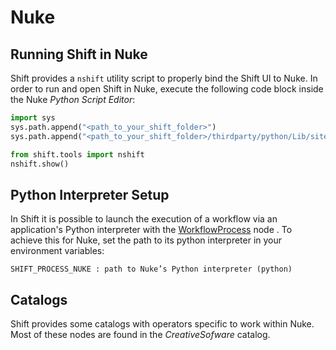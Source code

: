 # Nuke

## Running Shift in Nuke

Shift provides a `nshift` utility script to properly bind the Shift UI to Nuke. In order to run and open Shift in Nuke, execute the following code block inside the Nuke *Python Script Editor*:

```python
import sys
sys.path.append("<path_to_your_shift_folder>")
sys.path.append("<path_to_your_shift_folder>/thirdparty/python/Lib/site-packages")

from shift.tools import nshift
nshift.show()
```

## Python Interpreter Setup
In Shift it is possible to launch the execution of a workflow via an application's Python interpreter with the [WorkflowProcess](../reference/nodes/workflow/#workflowProcess-node) node . To achieve this for Nuke, set the path to its python interpreter in your environment variables:

`SHIFT_PROCESS_NUKE : path to Nuke’s Python interpreter (python)`

## Catalogs

Shift provides some catalogs with operators specific to work within Nuke. Most of these nodes are found in the *CreativeSofware* catalog. 


<!-- ### Examples
This section is reserved to an example video of how to use the Python Script node.
 -->

